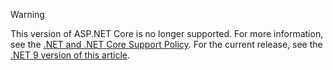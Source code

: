 > [!WARNING]
> This version of ASP.NET Core is no longer supported. For more information, see the [.NET and .NET Core Support Policy](https://dotnet.microsoft.com/platform/support/policy/dotnet-core). For the current release, see the [.NET 9 version of this article](?view=aspnetcore-9.0&preserve-view=true).
